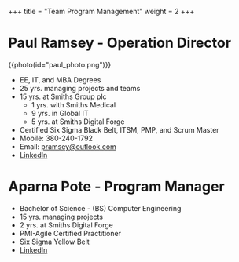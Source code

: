 +++
title = "Team Program Management"
weight = 2
+++

# Paul Ramsey - Operation Director 
{{photo(id="paul_photo.png")}}
* EE, IT, and MBA Degrees
* 25 yrs. managing projects and teams 
* 15 yrs. at Smiths Group plc
    * 1 yrs. with Smiths Medical
    * 9 yrs. in Global IT
    * 5 yrs. at Smiths Digital Forge
*	Certified Six Sigma Black Belt, ITSM, PMP, and Scrum Master
*	Mobile: 380-240-1792 
*	Email: pramsey@outlook.com
*	[LinkedIn](https://www.linkedin.com/in/ramsey03/)

# Aparna Pote - Program Manager
* Bachelor of Science - (BS) Computer Engineering 
* 15 yrs. managing projects
* 2 yrs. at Smiths Digital Forge
* PMI-Agile Certified Practitioner
* Six Sigma Yellow Belt 
* [LinkedIn](http://www.linkedin.com/in/aparna-pote-pmi-acp-899a503)

